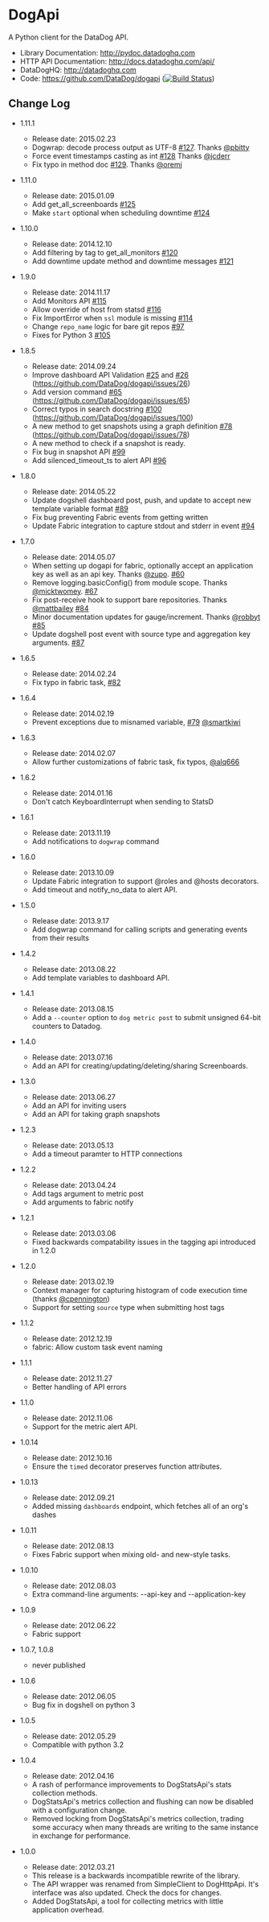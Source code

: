 DogApi
======

A Python client for the DataDog API.

- Library Documentation: http://pydoc.datadoghq.com
- HTTP API Documentation: http://docs.datadoghq.com/api/
- DataDogHQ: http://datadoghq.com
- Code: https://github.com/DataDog/dogapi ([![Build Status](https://travis-ci.org/DataDog/dogapi.png?branch=fabric)](https://travis-ci.org/DataDog/dogapi))

Change Log
----------
- 1.11.1
  - Release date: 2015.02.23
  - Dogwrap: decode process output as UTF-8 [#127][]. Thanks [@pbitty][]
  - Force event timestamps casting as int [#128][] Thanks [@jcderr][]
  - Fix typo in method doc [#129][]. Thanks [@oremj][]

- 1.11.0
  - Release date: 2015.01.09
  - Add get_all_screenboards [#125](https://github.com/DataDog/dogapi/pull/125)
  - Make `start` optional when scheduling downtime [#124](https://github.com/DataDog/dogapi/pull/124)

- 1.10.0
  - Release date: 2014.12.10
  - Add filtering by tag to get_all_monitors [#120](https://github.com/DataDog/dogapi/pull/120)
  - Add downtime update method and downtime messages [#121](https://github.com/DataDog/dogapi/pull/121)

- 1.9.0
  - Release date: 2014.11.17
  - Add Monitors API [#115](https://github.com/DataDog/dogapi/pull/115)
  - Allow override of host from statsd [#116](https://github.com/DataDog/dogapi/pull/116)
  - Fix ImportError when `ssl` module is missing [#114](https://github.com/DataDog/dogapi/pull/114)
  - Change `repo_name` logic for bare git repos [#97](https://github.com/DataDog/dogapi/pull/97)
  - Fixes for Python 3 [#105](https://github.com/DataDog/dogapi/pull/105)

- 1.8.5
  - Release date: 2014.09.24
  - Improve dashboard API Validation [#25](https://github.com/DataDog/dogapi/issues/25) and [#26] (https://github.com/DataDog/dogapi/issues/26)
  - Add version command [#65] (https://github.com/DataDog/dogapi/issues/65)
  - Correct typos in search docstring [#100] (https://github.com/DataDog/dogapi/issues/100)
  - A new method to get snapshots using a graph definition [#78] (https://github.com/DataDog/dogapi/issues/78)
  - A new method to check if a snapshot is ready.
  - Fix bug in snapshot API [#99](https://github.com/DataDog/dogapi/issues/99)
  - Add silenced_timeout_ts to alert API [#96](https://github.com/DataDog/dogapi/pull/96)

- 1.8.0
  - Release date: 2014.05.22
  - Update dogshell dashboard post, push, and update to accept new template variable format [#89](https://github.com/DataDog/dogapi/pull/89)
  - Fix bug preventing Fabric events from getting written
  - Update Fabric integration to capture stdout and stderr in event [#94](https://github.com/DataDog/dogapi/pull/95)

- 1.7.0
  - Release date: 2014.05.07
  - When setting up dogapi for fabric, optionally accept an application key as well as an api key. Thanks [@zupo][]. [#60](https://github.com/DataDog/dogapi/pull/60)
  - Remove logging.basicConfig() from module scope. Thanks [@micktwomey][]. [#67](https://github.com/DataDog/dogapi/pull/67)
  - Fix post-receive hook to support bare repositories. Thanks [@mattbailey][] [#84](https://github.com/DataDog/dogapi/pull/84)
  - Minor documentation updates for gauge/increment. Thanks [@robbyt][] [#85](https://github.com/DataDog/dogapi/pull/85)
  - Update dogshell post event with source type and aggregation key arguments. [#87](https://github.com/DataDog/dogapi/pull/87)

- 1.6.5
  - Release date: 2014.02.24
  - Fix typo in fabric task, [#82][]

- 1.6.4
  - Release date: 2014.02.19
  - Prevent exceptions due to misnamed variable, [#79][] [@smartkiwi][]

- 1.6.3
  - Release date: 2014.02.07
  - Allow further customizations of fabric task, fix typos, [@alq666][]

- 1.6.2
    - Release date: 2014.01.16
    - Don't catch KeyboardInterrupt when sending to StatsD

- 1.6.1
    - Release date: 2013.11.19
    - Add notifications to `dogwrap` command

- 1.6.0
    - Release date: 2013.10.09
    - Update Fabric integration to support @roles and @hosts decorators.
    - Add timeout and notify_no_data to alert API.

- 1.5.0
    - Release date: 2013.9.17
    - Add dogwrap command for calling scripts and generating events from their results

- 1.4.2
    - Release date: 2013.08.22
    - Add template variables to dashboard API.

- 1.4.1
    - Release date: 2013.08.15
    - Add a `--counter` option to `dog metric post` to submit unsigned 64-bit counters to Datadog.

- 1.4.0
    - Release date: 2013.07.16
    - Add an API for creating/updating/deleting/sharing Screenboards.

- 1.3.0
    - Release date: 2013.06.27
    - Add an API for inviting users
    - Add an API for taking graph snapshots

- 1.2.3
    - Release date: 2013.05.13
    - Add a timeout paramter to HTTP connections

- 1.2.2
    - Release date: 2013.04.24
    - Add tags argument to metric post
    - Add arguments to fabric notify

- 1.2.1
    - Release date: 2013.03.06
    - Fixed backwards compatability issues in the tagging api introduced in 1.2.0

- 1.2.0
    - Release date: 2013.02.19
    - Context manager for capturing histogram of code execution time (thanks [@cpennington][])
    - Support for setting `source` type when submitting host tags

- 1.1.2
    - Release date: 2012.12.19
    - fabric: Allow custom task event naming

- 1.1.1
    - Release date: 2012.11.27
    - Better handling of API errors

- 1.1.0
    - Release date: 2012.11.06
    - Support for the metric alert API.

- 1.0.14
    - Release date: 2012.10.16
    - Ensure the `timed` decorator preserves function attributes.

- 1.0.13
    - Release date: 2012.09.21
    - Added missing `dashboards` endpoint, which fetches all of an org's dashes

- 1.0.11
    - Release date: 2012.08.13
    - Fixes Fabric support when mixing old- and new-style tasks.

- 1.0.10
    - Release date: 2012.08.03
    - Extra command-line arguments: --api-key and --application-key

- 1.0.9
    - Release date: 2012.06.22
    - Fabric support

- 1.0.7, 1.0.8
    - never published

- 1.0.6
    - Release date: 2012.06.05
    - Bug fix in dogshell on python 3

- 1.0.5
    - Release date: 2012.05.29
    - Compatible with python 3.2

- 1.0.4
    - Release date: 2012.04.16
    - A rash of performance improvements to DogStatsApi's stats collection
      methods.
    - DogStatsApi's metrics collection and flushing can now be disabled with
      a configuration change.
    - Removed locking from DogStatsApi's metrics collection, trading some
      accuracy when many threads are writing to the same instance in exchange
      for performance.

- 1.0.0
    - Release date: 2012.03.21
    - This release is a backwards incompatible rewrite of the library.
    - The API wrapper was renamed from SimpleClient to DogHttpApi. It's
      interface was also updated. Check the docs for changes.
    - Added DogStatsApi, a tool for collecting metrics with little application
      overhead.

<!--- The following link definition list is generated by PimpMyChangelog --->
[#25]: https://github.com/DataDog/dogapi/issues/25
[#26]: https://github.com/DataDog/dogapi/issues/26
[#60]: https://github.com/DataDog/dogapi/issues/60
[#65]: https://github.com/DataDog/dogapi/issues/65
[#67]: https://github.com/DataDog/dogapi/issues/67
[#78]: https://github.com/DataDog/dogapi/issues/78
[#79]: https://github.com/DataDog/dogapi/issues/79
[#82]: https://github.com/DataDog/dogapi/issues/82
[#84]: https://github.com/DataDog/dogapi/issues/84
[#85]: https://github.com/DataDog/dogapi/issues/85
[#87]: https://github.com/DataDog/dogapi/issues/87
[#89]: https://github.com/DataDog/dogapi/issues/89
[#94]: https://github.com/DataDog/dogapi/issues/94
[#96]: https://github.com/DataDog/dogapi/issues/96
[#97]: https://github.com/DataDog/dogapi/issues/97
[#99]: https://github.com/DataDog/dogapi/issues/99
[#100]: https://github.com/DataDog/dogapi/issues/100
[#105]: https://github.com/DataDog/dogapi/issues/105
[#114]: https://github.com/DataDog/dogapi/issues/114
[#115]: https://github.com/DataDog/dogapi/issues/115
[#116]: https://github.com/DataDog/dogapi/issues/116
[#120]: https://github.com/DataDog/dogapi/issues/120
[#121]: https://github.com/DataDog/dogapi/issues/121
[#124]: https://github.com/DataDog/dogapi/issues/124
[#125]: https://github.com/DataDog/dogapi/issues/125
[#127]: https://github.com/DataDog/dogapi/issues/127
[#128]: https://github.com/DataDog/dogapi/issues/128
[#129]: https://github.com/DataDog/dogapi/issues/129
[@alq666]: https://github.com/alq666
[@cpennington]: https://github.com/cpennington
[@hosts]: https://github.com/hosts
[@jcderr]: https://github.com/jcderr
[@mattbailey]: https://github.com/mattbailey
[@micktwomey]: https://github.com/micktwomey
[@oremj]: https://github.com/oremj
[@pbitty]: https://github.com/pbitty
[@robbyt]: https://github.com/robbyt
[@roles]: https://github.com/roles
[@smartkiwi]: https://github.com/smartkiwi
[@zupo]: https://github.com/zupo
